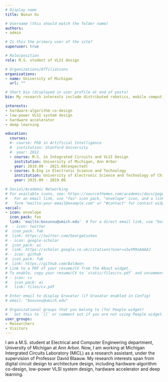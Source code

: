 ```yaml
---
# Display name
title: Boxun Xu

# Username (this should match the folder name)
authors:
- admin

# Is this the primary user of the site?
superuser: true

# Role/position
role: M.S. student of VLSI design

# Organizations/Affiliations
organizations:
- name: University of Michigan
  url: ""

# Short bio (displayed in user profile at end of posts)
bio: My research interests include distributed robotics, mobile computing and programmable matter.

interests:
- hardware-algorithm co-design
- low-power VLSI system design
- hardware accelerator
- deep learning

education:
  courses:
  #- course: PhD in Artificial Intelligence
  #  institution: Stanford University
  #  year: 2012
  - course: M.S. in Integrated Circuits and VLSI Design
    institution: University of Michigan, Ann Arbor
    year: 2019.09 - 2021.04(expected)
  - course: B.Eng in Electronic Science and Technology
    institution: University of Electronic Science and Technology of China
    year: 2015.09 - 2019.06

# Social/Academic Networking
# For available icons, see: https://sourcethemes.com/academic/docs/page-builder/#icons
#   For an email link, use "fas" icon pack, "envelope" icon, and a link in the
#   form "mailto:your-email@example.com" or "#contact" for contact widget.
social:
- icon: envelope
  icon_pack: fas
  link: 'mailto:boxunxu@umich.edu'  # For a direct email link, use "boxunxu@outlook.com".
#  - icon: twitter
#  icon_pack: fab
#  link: https://twitter.com/GeorgeCushen
# - icon: google-scholar
#  icon_pack: ai
#  link: https://scholar.google.co.uk/citations?user=sIwtMXoAAAAJ
# - icon: github
#  icon_pack: fab
#  link: https://github.com/Baldwon
# Link to a PDF of your resume/CV from the About widget.
# To enable, copy your resume/CV to `static/files/cv.pdf` and uncomment the lines below.
# - icon: cv
#   icon_pack: ai
#   link: files/cv.pdf

# Enter email to display Gravatar (if Gravatar enabled in Config)
# email: "boxunxu@umich.edu"

# Organizational groups that you belong to (for People widget)
#   Set this to `[]` or comment out if you are not using People widget.
user_groups:
- Researchers
- Visitors
---
```


I am a M.S. student at Electrical and Computer Engineering department, University of Michigan at Ann Arbor. Now, I am working at Michigan Intergrated Circuits Laboratory (MICL) as a research assistant, under the supervision of Professor David Blaauw. My research interests span from digital circuit design to architecture design, including hardware-algorithm co-design, low-power VLSI system design, hardware accelerator and deep learning.
